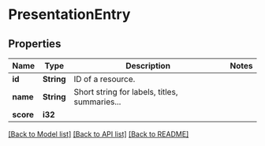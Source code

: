 # PresentationEntry

## Properties
Name | Type | Description | Notes
------------ | ------------- | ------------- | -------------
**id** | **String** | ID of a resource. | 
**name** | **String** | Short string for labels, titles, summaries... | 
**score** | **i32** |  | 

[[Back to Model list]](../README.md#documentation-for-models) [[Back to API list]](../README.md#documentation-for-api-endpoints) [[Back to README]](../README.md)


